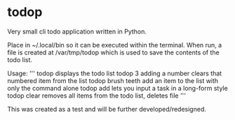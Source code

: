 # todop
Very small cli todo application written in Python.

Place in ~/.local/bin so it can be executed within the terminal. When run, a file is created at /var/tmp/todop which is used to save the contents of the todo list.

Usage:
'''
todop                 displays the todo list
todop 3               adding a number clears that numbered item from the list
todop brush teeth     add an item to the list with only the command alone
todop add             lets you input a task in a long-form style
todop clear           removes all items from the todo list, deletes file
'''

This was created as a test and will be further developed/redesigned.
